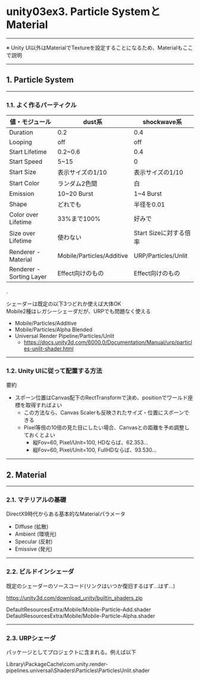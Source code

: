 # unity03ex3. Particle SystemとMaterial
________________________________________
※ Unity UI以外はMaterialでTextureを設定することになるため、Materialもここで説明

________________________________________
## 1. Particle System
________________________________________
### 1.1. よく作るパーティクル

値・モジュール     |dust系                   |shockwave系
-------------------|-------------------------|-----------------
Duration           |0.2                      |0.4
Looping            |off                      |off
Start Lifetime     |0.2~0.6                  |0.4
Start Speed        |5~15                     |0
Start Size         |表示サイズの1/10         |表示サイズの1/10
Start Color        |ランダム2色間            |白
Emission           |10~20 Burst              |1~4 Burst
Shape              |どれでも                 |半径を0.01
Color over Lifetime|33%まで100%              |好みで
Size over Lifetime |使わない                 |Start Sizeに対する倍率
Renderer - Material     |Mobile/Particles/Additive|URP/Particles/Unlit
Renderer - Sorting Layer|Effect向けのもの         |Effect向けのもの

.

シェーダーは既定の以下3つどれか使えば大体OK  
Mobile2種はレガシーシェーダだが、URPでも問題なく使える

- Mobile/Particles/Additive
- Mobile/Particles/Alpha Blended
- Universal Render Pipeline/Particles/Unlit
    - https://docs.unity3d.com/6000.0/Documentation/Manual/urp/particles-unlit-shader.html

________________________________________
### 1.2. Unity UIに従って配置する方法

要約

- スポーン位置はCanvas配下のRectTransformで決め、positionでワールド座標を取得すればよい
    - この方法なら、Canvas Scalerも反映されたサイズ・位置にスポーンできる
    - Pixel等倍の10倍の見た目にしたい場合、Canvasとの距離を予め調整しておくとよい
        - 縦Fov=60, Pixel/Unit=100, HDならば、62.353...
        - 縦Fov=60, Pixel/Unit=100, FullHDならば、93.530...

________________________________________
## 2. Material
________________________________________
### 2.1. マテリアルの基礎

DirectX9時代からある基本的なMaterialパラメータ

- Diffuse (拡散)
- Ambient (環境光)
- Specular (反射)
- Emissive (発光)

________________________________________
### 2.2. ビルドインシェーダ

既定のシェーダーのソースコード(リンクはいつか復旧するはず…はず…)

https://unity3d.com/download_unity/builtin_shaders.zip

DefaultResourcesExtra/Mobile/Mobile-Particle-Add.shader
DefaultResourcesExtra/Mobile/Mobile-Particle-Alpha.shader

________________________________________
### 2.3. URPシェーダ

パッケージとしてプロジェクトに含まれる。例えば以下

Library\PackageCache\com.unity.render-pipelines.universal\Shaders\Particles\ParticlesUnlit.shader